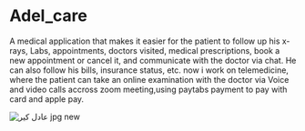 # Adel_care
A medical application that makes it easier for the patient to follow up his  x-rays, Labs, appointments, doctors visited, medical prescriptions, book a new appointment or cancel it, and communicate with the doctor via chat. He can also follow his bills, insurance status, etc. now i work  on telemedicine, where the patient can take an online examination with the doctor via Voice and video calls accross zoom meeting,using paytabs payment to pay with card and apple pay.


![عادل كير jpg new](https://github.com/user-attachments/assets/4632f3ef-4188-49d9-b442-872a33247c9d)


